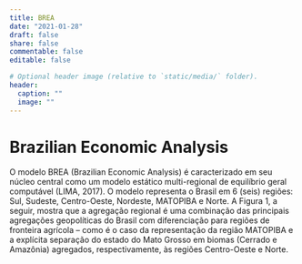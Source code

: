 ```yaml
---
title: BREA
date: "2021-01-28"
draft: false
share: false
commentable: false
editable: false

# Optional header image (relative to `static/media/` folder).
header:
  caption: ""
  image: ""
---
```


# Brazilian Economic Analysis
O modelo BREA (Brazilian Economic Analysis) é caracterizado em seu núcleo central
como um modelo estático multi-regional de equilíbrio geral computável (LIMA, 2017).
O modelo representa o Brasil em 6 (seis) regiões: Sul, Sudeste, Centro-Oeste, Nordeste, MATOPIBA e Norte.
A Figura 1, a seguir, mostra que a agregação regional é uma combinação das principais
agregações geopolíticas do Brasil com diferenciação para regiões de fronteira agrícola –
como é o caso da representação da região MATOPIBA e a explícita separação do estado do
Mato Grosso em biomas (Cerrado e Amazônia) agregados, respectivamente,
às regiões Centro-Oeste e Norte.

